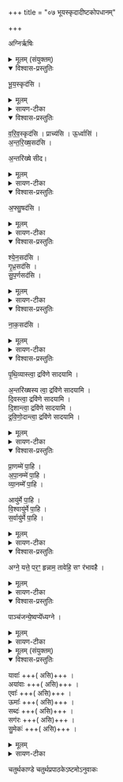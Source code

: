 +++
title = "०७ भूयस्कृदादीष्टकोपधानम्"

+++

अग्निर्ऋषिः

<details><summary>मूलम् (संयुक्तम्)</summary>

भू॒य॒स्कृद॑सि वरिव॒स्कृद॑सि॒ प्राच्य॑स्यू॒र्ध्वास्य॑न्तरिख्ष॒सद॑स्य॒न्तरि॑ख्षे सीदाफ्सु॒षद॑सि श्येन॒सद॑सि गृध्र॒सद॑सि सुपर्ण॒सद॑सि नाक॒सद॑सि पृथि॒व्यास्त्वा॒ द्रवि॑णे सादयाम्य॒न्तरि॑ख्षस्य त्वा॒ द्रवि॑णे सादयामि दि॒वस्त्वा॒ द्रवि॑णे सादयामि दि॒शान्त्वा॒ द्रवि॑णे सादयामि द्रविणो॒दान्त्वा॒ द्रवि॑णे सादयामि प्रा॒णम्मे॑ पाह्यपा॒नम्मे॑ पाहि व्या॒नम्मे᳚ [22]  
पा॒ह्यायु॑र्मे पाहि वि॒श्वायु॑र्मे पाहि स॒र्वायु॑र्मे पा॒ह्यग्ने॒ यत्ते॒ पर॒ꣳ॒ हृन्नाम॒ तावेहि॒ सꣳ र॑भावहै॒ पाञ्च॑जन्ये॒ष्वप्ये᳚ध्यग्ने॒ यावा॒ अया॑वा॒ एवा॒ ऊमा॒स्सब्द॒स्सग॑रस्सु॒मेकः॑ ॥  
[23]  
।
</details>

<details open><summary>विश्वास-प्रस्तुतिः</summary>

भू॒य॒स्कृद॑सि ।
</details>

<details><summary>मूलम्</summary>

भू॒य॒स्कृद॑सि ।
</details>

<details><summary>सायण-टीका</summary>

(अथ चतुर्थकाण्डे चतुर्थप्रपाठके सप्तमोऽनुवाकः) ।
षष्ठेऽनुवाके वियोतिरादय इष्टका उक्ताः ।  
अथ सप्तमे भूयस्कृदादय इष्टका उच्यन्ते ।  
कल्पः—“भूयस्कृदसीति पञ्च भूयस्कृतः” इति।  
पाठस्तु— भूयस्कृदसीति ।  
हे इष्टके त्वं भूयो बाहुल्यं करोतीति भूयस्कृत् ।  
तथाविधाऽसि ।  
एवमुत्तरत्रापि योज्यम् ।   
</details>

<details open><summary>विश्वास-प्रस्तुतिः</summary>

व॒रि॒व॒स्कृद॑सि ।
प्राच्य॑सि ।
ऊ॒र्ध्वासि॑ ।  
अ॒न्त॒रि॒ख्ष॒सद॑सि ।

अ॒न्तरि॑ख्षे सीद।   
</details>

<details><summary>मूलम्</summary>

व॒रि॒व॒स्कृद॑सि ।
प्राच्य॑सि ।
ऊ॒र्ध्वासि॑ ।  
अ॒न्त॒रि॒ख्ष॒सद॑सि ।

अ॒न्तरि॑ख्षे सीद।   
</details>

<details><summary>सायण-टीका</summary>

वरिवा भूमेः पूच्यत्वं करोतीति वरिवस्कृत् ।  
स्पष्टमन्यत् ।  

एतैर्मन्त्रैः साध्यमुपधानं विधत्ते— “देवासुरा संयत्ता आसन्कनीयाꣳसो देवा आसन्भूयाꣳ सोऽसुरास्ते देवा एता इष्टका अपश्यन्त उपादधत भूयस्कृदसीत्येव भूयाꣳ सोऽभववनस्पतिभिरोषधीमिर्वरिवस्कृदसीतीमामजयत्प्राच्यसीति प्राचीं दिशमजयन्नूर्ध्वाऽसीत्यमूमजयन्नन्तरिक्षसदस्यन्तरिक्षे सीदेत्यन्तरिक्षमजयन्ततो देवा अभवन्पराऽसुरा यस्यैता उपधीयन्ते भूयानेव भवत्यभीमाल्ँ लोकाञ्जयति भवत्यात्मना पराऽस्य भ्रातृब्या भवति” (सं. का. ५ प्र. ३ अ. ११) इति।  
देवाश्चासुराश्च यदा युद्धायोद्युक्तास्तदा देवाः पुरुषसंख्यया द्रव्यसंपत्त्या चाल्पा भूत्वा तत्परिहारायैता इष्टका दृष्ट्वा ता उपधाय प्रथममन्त्रेण वनस्पत्यो षधिद्रव्यसंपत्त्या तदुपलक्षितपुरुषसंपत्त्या चातिबहुला अभवन् ।  
उपरितनैर्मन्त्रैर्भूम्यादिजयं प्राप्ताः ।  
ततो देवा विजयिनोऽभवन्नसुराश्च पराभूताः ।  
यजमानोऽप्येतासामुपधानेन तथा भवति ।  
</details>

<details open><summary>विश्वास-प्रस्तुतिः</summary>

अ॒फ्सु॒षद॑सि ।
</details>

<details><summary>मूलम्</summary>

अ॒फ्सु॒षद॑सि ।
</details>

<details><summary>सायण-टीका</summary>

कल्पः“अप्सुषदसीति पञ्चाग्निरूपाणि” इति ।  
पाठस्तु—  २०८२ अप्सुषदसीदि ।  
योऽग्निरमप्सु सीदति हे इष्टके तद्रूपा त्वमसि ।   आरुण केतुकचयने जानुदघ्नीमुत्तरवेदिमद्भिः पुरयित्वा तास्वग्निश्चीयते ।  
</details>

<details open><summary>विश्वास-प्रस्तुतिः</summary>

श्ये॒न॒सद॑सि ।  
गृ॒ध्र॒सद॑सि ।  
सु॒प॒र्णसद॑सि ।
</details>

<details><summary>मूलम्</summary>

श्ये॒न॒सद॑सि ।  
गृ॒ध्र॒सद॑सि ।  
सु॒प॒र्णसद॑सि ।
</details>

<details><summary>सायण-टीका</summary>

श्येनगृघ्रसुपर्णाः पक्षिविशेषाः ।   तत्तदाकारेण स्थितोऽग्निः श्येनसदादिशब्दैरुच्यते ।  
</details>

<details open><summary>विश्वास-प्रस्तुतिः</summary>

ना॒क॒सद॑सि ।
</details>

<details><summary>मूलम्</summary>

ना॒क॒सद॑सि ।
</details>

<details><summary>सायण-टीका</summary>

नाके स्वर्गे वर्तमानोऽग्निर्नाकसत् ।   तदग्निरूपेष्टके त्वमसीति योज्यम् ।  
मन्त्रेष्वप्सुषदादिपदानामग्याकारा वाचि त्वं दर्शयति—
“अप्सषदसि श्येनसदसीत्याहेतद्वा अग्ने रूषꣳ रूपेणैवाग्निमव रुन्धे” (सं. का. ५ प्र. ३ अ. ११) इति।  
अग्न्याकारवाचिनां पदानां पाठेन योग्यरूपेण युक्तमग्निमेव प्राप्नोति ।   अग्नि रूपवाचिभिर्मन्त्रैरुपधेयत्वादिष्टका अप्यग्निरूपाणीत्येवोच्यन्ते ।  
</details>

<details open><summary>विश्वास-प्रस्तुतिः</summary>

पृ॒थि॒व्यास्त्वा॒ द्रवि॑णे सादयामि ।

अ॒न्तरि॑ख्षस्य त्वा॒ द्रवि॑णे सादयामि ।  
दि॒वस्त्वा॒ द्रवि॑णे सादयामि ।  
दि॒शान्त्वा॒ द्रवि॑णे सादयामि ।  
द्र॒वि॒णो॒दान्त्वा॒ द्रवि॑णे सादयामि ।  
</details>

<details><summary>मूलम्</summary>

पृ॒थि॒व्यास्त्वा॒ द्रवि॑णे सादयामि ।

अ॒न्तरि॑ख्षस्य त्वा॒ द्रवि॑णे सादयामि ।  
दि॒वस्त्वा॒ द्रवि॑णे सादयामि ।  
दि॒शान्त्वा॒ द्रवि॑णे सादयामि ।  
द्र॒वि॒णो॒दान्त्वा॒ द्रवि॑णे सादयामि ।  
</details>

<details><summary>सायण-टीका</summary>

कल्पः—“पृथिव्यास्त्वा द्रविणे सादयामीति पञ्च द्रविणोदाः “इति ।  
पाठस्तु— पृथिव्यास्त्वेति ।   पृथिव्याः संवन्धि यद्द्रविणं धनं तस्मिन्द्रविणे त्वां  सादयामि ।   
मन्त्राणां तात्पर्यं दर्शयति— “पृथिव्यास्त्वा द्रविणे सादयामीत्याहेमानेवैताभिर्लोकान्द्रविणावतः कुरुते” (सं. का. ५ प्र. ३ अ. ११) इति।  
एताभिरेतन्मन्त्रसाध्याभिर्द्रविणोदाख्याभिः ।   द्रविणोदाशब्दयुक्तेर्मन्त्रैरुपधेय त्वाद्द्रविणोदा इत्यासां नाम ।  
</details>

<details open><summary>विश्वास-प्रस्तुतिः</summary>

प्रा॒णम्मे॑ पा॒हि  ।  
अ॒पा॒नम्मे॑ पा॒हि ।  
व्या॒नम्मे᳚ पा॒हि  ।  

आयु॑र्मे पा॒हि ।  
वि॒श्वायु॑र्मे पा॒हि ।  
स॒र्वायु॑र्मे पा॒हि ।
</details>

<details><summary>मूलम्</summary>

प्रा॒णम्मे॑ पा॒हि  ।  
अ॒पा॒नम्मे॑ पा॒हि ।  
व्या॒नम्मे᳚ पा॒हि  ।  

आयु॑र्मे पा॒हि ।  
वि॒श्वायु॑र्मे पा॒हि ।  
स॒र्वायु॑र्मे पा॒हि ।
</details>

<details><summary>सायण-टीका</summary>

कल्पः—“प्राणं मे पाहीति षडायुष्याः” इति ।   पाठस्तु— प्राणं मे पाहीति ।   हे इष्टके मदीयां प्राणवृत्तिं पालय ।   एवं सर्वत्र स्वाकीयायुषः साकल्यं विश्वशद्वेनोच्यते ।   स्वसंबन्धिपुत्राद्यायुत्यं सर्वशद्वेनोच्यते ।    एतर्मन्त्रैः साध्यमुपधानं विधत्ते— “आयुष्या उप दधात्यायुरेवास्मिन्दधाति” (सं. का. ५ प्र. ३ अ. ११) इति।  
आयुःशब्दोपेतैर्मन्त्रैरुपधेयत्वादेता इष्टका आयुष्याः ।  
</details>

<details open><summary>विश्वास-प्रस्तुतिः</summary>

अग्ने॒ यत्ते॒ पर॒ꣳ॒ हृन्नाम॒ तावेहि॒ सꣳ र॑भावहै ।  
</details>

<details><summary>मूलम्</summary>

अग्ने॒ यत्ते॒ पर॒ꣳ॒ हृन्नाम॒ तावेहि॒ सꣳ र॑भावहै ।  
</details>

<details><summary>सायण-टीका</summary>

कल्पः—“अग्ने यत्ते परꣳ हृन्नामात्यग्नेर्हृदयम्” इति ।   पाठस्तु–  २०८३ अग्ने यत्ते परमिति ।   हेऽग्ने हृदिति यत्ते परमुत्कृष्टं नामानिष्टं पापं हरतीति  हतेन नाम्ना युक्तस्त्वमेहि मत्समपिमागच्छ ।   तौ त्वं चाहं चेत्युभावावां संरभावहै संगतौ कुर्वः ।   पञ्चजनशब्दः संज्ञायां समस्तत्वादत्र चितिपञ्चकमाचष्टे ।   हेऽग्ने त्वं पाञ्चजन्येष्वपि पञ्चचितिसंबन्धिषु सर्वेष्वपि स्थानेष्वेध्यवस्थितो भव ।  
मन्त्रस्य प्रथमपादे हृच्छस्य तात्पर्यं दर्शयति— “अग्ने यत्ते परꣳ हृन्नामेत्याहैतद्वा अग्नेः प्रियं घाम प्रियमेवास्य धामोषाऽऽप्नोति” [सं. का. ५ प्र. ३ अ. ११] इति।  
हच्छब्दवाच्यं पापहारि स्वरूपं तत्तदेवाग्नेः प्रियं स्थानम् ।  
मध्यभागे सꣳ रभावहा इत्यस्य तात्पर्यं दर्शयति— “तावेहि सꣳ रभावहा इत्याह व्येवैनेव परि धत्ते” (सं. का. ५ प्र. ३ अ. ११) इति।  
सहानुष्ठानप्रार्थने सत्य[ त्ये ]नेनाग्निना स्वस्य परिधानं प्रावरणं विशेषेण कृतं भवति ।  
</details>

<details open><summary>विश्वास-प्रस्तुतिः</summary>

पाञ्च॑जन्ये॒ष्वप्ये᳚ध्यग्ने ।
</details>

<details><summary>मूलम्</summary>

पाञ्च॑जन्ये॒ष्वप्ये᳚ध्यग्ने ।
</details>

<details><summary>सायण-टीका</summary>

तृतीयभागे पाञ्चजन्यशब्दार्थं दर्शयति— “पाञ्चजन्येष्वप्येध्यग्न इत्याहैष वा अग्निः पाञ्चजन्वो यः पञ्चचितीकस्तस्मादेवमाह” [सं. का. ५ प्र. ३ अ. ११] इति।  
</details>

<details><summary>मूलम् (संयुक्तम्)</summary>

यावा॒ अया॑वा॒ एवा॒ ऊमा॒स्सब्द॒स्सग॑रस्सु॒मेकः॑ ॥  
</details>

<details open><summary>विश्वास-प्रस्तुतिः</summary>

यावाः᳚ +++( असि)+++ ।  
अया॑वाः  +++( असि)+++ ।   
एवाः᳚ +++( असि)+++ ।  
ऊमाः᳚ +++( असि)+++ ।  
सब्दः॑ +++( असि)+++ ।  
सग॑रः +++( असि)+++ ।  
सु॒मेकः॑ +++( असि)+++ ।  
</details>

<details><summary>मूलम्</summary>

यावाः᳚ +++( असि)+++ ।  
अया॑वाः  +++( असि)+++ ।   
एवाः᳚ +++( असि)+++ ।  
ऊमाः᳚ +++( असि)+++ ।  
सब्दः॑ +++( असि)+++ ।  
सग॑रः +++( असि)+++ ।  
सु॒मेकः॑ +++( असि)+++ ।  
</details>

<details><summary>सायण-टीका</summary>

कल्पः—“यावा अयावा इति सप्तर्तव्याः” इति।   पाठस्तु– यावा अयावा इति ।   यावाद्याः षट् शब्दा वसन्ताद्यृतुवाचिनः ।   सुमेकशब्दः संवत्सरवाची ।   हे इष्टके त्वं तद्रूपाऽसीति योज्यम् ।   एतन्मन्त्रसाध्यमुपधानं विधत्ते— “ऋतव्या उप दधात्येतद्वा ऋतूनां प्रियं धाम यदृतव्या ऋतूनामेव प्रियं धामाव रुन्धे सुमेक इत्याह संवत्सरो वै सुमेकः संवत्सरस्यैव प्रियं धामोषाऽऽप्योति” [सं. का. ५ प्र. ३ अ. ११] इति।  
एतद्यावादिशब्दानामृतृसंबन्धित्वात्तैरुपधेया इष्टका अप्यृतव्या इत्युच्यन्ते ।    
अत्र विनियोगसंग्रहः—  
भूयो भूयस्कृतः पञ्च पञ्चाप्स्वित्यग्निरूपकाः ।  
पृथि पञ्च द्रविणोदाः प्राणमायुष्यकास्तु षट् ॥    
२०८४ अग्नेऽग्नेर्हृदयं प्रोक्तं यावाः सप्त ऋतव्यकाः ।  
अनुवाके सप्तमेऽस्मिन्नेकोनत्रिंशदीरिताः ॥    
इति श्रीमत्सायणाचार्यविरचिते माधवीये वेदार्थप्रकाशे कृष्णयजुर्वेदीयतैत्तिरीयसंहिताभाष्ये चतुर्थकाण्डे चतुर्थप्रपाठकेऽ सप्तमोऽनुवाकः ॥     ७ ॥    
</details>

चतुर्थकाण्डे चतुर्थप्रपाठकेऽष्टमोऽनुवाकः